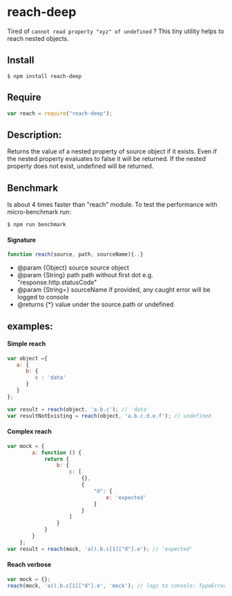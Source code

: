 # reach-deep
Tired of `cannot read property "xyz" of undefined` ? This tiny utility helps to reach nested objects.

## Install
```
$ npm install reach-deep
```

## Require
```js
var reach = require("reach-deep");
```

## Description:

Returns the value of a nested property of source object if it exists.
Even if the nested property evaluates to false it will be returned.
If the nested property does not exist, undefined will be returned.

## Benchmark
Is about 4 times faster than "reach" module.
To test the performance with micro-benchmark run:
```
$ npm run benchmark
```

#### Signature
```js
function reach(source, path, sourceName){..}
```
 * @param {Object} source       source object
 * @param {String} path         path without first dot e.g. "response.http.statusCode"
 * @param {String=} sourceName  if provided, any caught error will be logged to console
 * @returns {*}                 value under the source.path or undefined
## examples:
#### Simple reach
```js
var object ={
   a: {
      b: {
         c : 'data'
      }
   }
};

var result = reach(object, 'a.b.c'); // 'data'
var resultNotExisting = reach(object, 'a.b.c.d.e.f'); // undefined
```

#### Complex reach
```js
var mock = {
        a: function () {
            return {
                b: {
                    c: [
                        {},
                        {
                            "d": {
                                e: 'expected'
                            }
                        }
                    ]
                }
            }
        }
    };
var result = reach(mock, 'a().b.c[1]["d"].e'); // 'expected'
```

#### Reach verbose
```js
var mock = {};
reach(mock, 'a().b.c[1]["d"].e', 'mock'); // logs to console: TypeError['mock.a is not a function']
```
